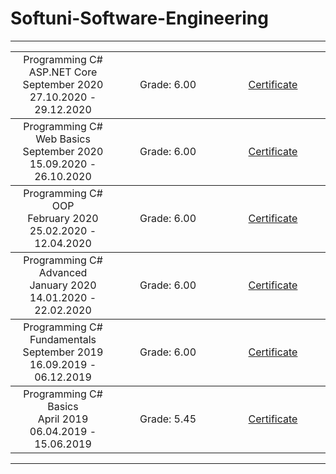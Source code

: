 
# Softuni-Software-Engineering


<hr>
<table border="0" width="100%" cellspacing="1" cellpadding="3" align="center">
             <!-- C# ASP.Net Core-->
<tbody>
<tr>
<td align="center" width="33%">Programming C# ASP.NET Core <br> September 2020 <br> 27.10.2020 - 29.12.2020 </td>
<td align="center" width="33%"> Grade: 6.00 </td >
<td align="center" width="33%"><p><a title="C# ASP.Net Core" href="https://softuni.bg/certificates/details/96103/5bb015b5" target="_blank">Certificate</a></p></td -->   
</tr>
</tbody>
      <!-- C# Web Basics-->
<tbody>
<tr>
<td align="center" width="33%">Programming C# Web Basics <br> September 2020 <br> 15.09.2020 - 26.10.2020 </td>
<td align="center" width="33%"> Grade: 6.00 </td >
<td align="center" width="33%"><p><a title="C# Web Basics" href="https://softuni.bg/certificates/details/91002/4d53e048" target="_blank">Certificate</a></p></td -->   
</tr>
</tbody>
  <!-- Programming OOP-->
<tbody>
<tr>
<td align="center" width="33%">Programming C# OOP <br> February 2020 <br> 25.02.2020 - 12.04.2020</td>
<td align="center" width="33%"> Grade: 6.00</td>
<td align="center" width="33%"><p><a title="Programming C# OOP " href="https://softuni.bg/certificates/details/79055/7e2ce54e" target="_blank">Certificate</a></p></td>   
</tr>
</tbody>
<!-- Programming Advanced-->
<tbody>
<tr>
<td align="center" width="33%">Programming C# Advanced <br>  January 2020 <br> 14.01.2020 - 22.02.2020</td>
<td align="center" width="33%"> Grade: 6.00</td>
<td align="center" width="33%"><p><a title="Programming C# Advanced " href="https://softuni.bg/certificates/details/77421/a8235780" target="_blank">Certificate</a></p></td>   
</tr>
</tbody>
<!-- Programming Fundamentals-->
<tbody>
<tr>
<td align="center" width="33%">Programming C# Fundamentals <br>  September 2019 <br> 16.09.2019 - 06.12.2019</td>
<td align="center" width="33%"> Grade: 6.00</td>
<td align="center" width="33%"><p><a title="Programming C# Fundamentals" href="https://softuni.bg/certificates/details/74557/69b63d21" target="_blank">Certificate</a></p></td>   
</tr>
</tbody>
<!--Programming Basics-->
<tbody>
<tr>
<td align="center" width="33%">Programming C# Basics <br>  April 2019 <br> 06.04.2019 - 15.06.2019</td>
<td align="center" width="33%"> Grade: 5.45</td>
<td align="center" width="33%"><p><a title="Programming C# Basics" href="https://softuni.bg/certificates/details/67443/ef10b5a9" target="_blank">Certificate</a></p></td>
        </tr>
        </tbody>
</table>

<hr />

